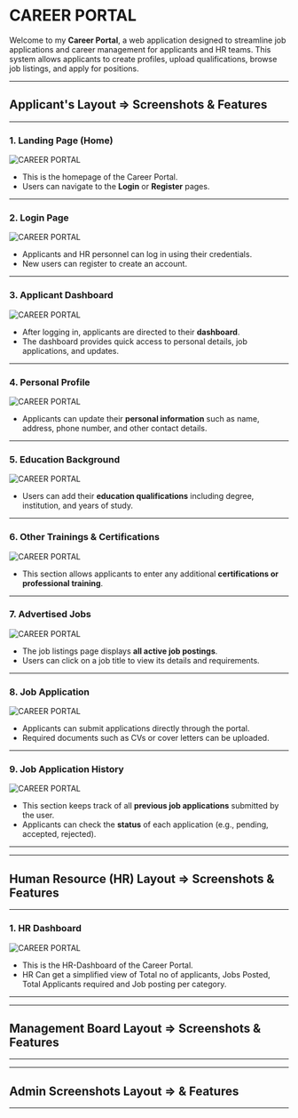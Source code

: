 # CAREER PORTAL 

Welcome to my **Career Portal**, a web application designed to streamline job applications and career management for applicants and HR teams. This system allows applicants to create profiles, upload qualifications, browse job listings, and apply for positions.

---
## **Applicant's Layout => Screenshots & Features**
---

### **1. Landing Page (Home)**
![CAREER PORTAL](public/images/readmegit/home.png)
- This is the homepage of the Career Portal.
- Users can navigate to the **Login** or **Register** pages.

---

### **2. Login Page**
![CAREER PORTAL](public/images/readmegit/login.png)
- Applicants and HR personnel can log in using their credentials.
- New users can register to create an account.

---

### **3. Applicant Dashboard**
![CAREER PORTAL](public/images/readmegit/applicant-dashboard.png)
- After logging in, applicants are directed to their **dashboard**.
- The dashboard provides quick access to personal details, job applications, and updates.

---

### **4. Personal Profile**
![CAREER PORTAL](public/images/readmegit/personal-profile.png)
- Applicants can update their **personal information** such as name, address, phone number, and other contact details.

---

### **5. Education Background**
![CAREER PORTAL](public/images/readmegit/education-background.png)
- Users can add their **education qualifications** including degree, institution, and years of study.

---

### **6. Other Trainings & Certifications**
![CAREER PORTAL](public/images/readmegit/other-trainings.png)
- This section allows applicants to enter any additional **certifications or professional training**.

---

### **7. Advertised Jobs**
![CAREER PORTAL](public/images/readmegit/advertised-jobs.png)
- The job listings page displays **all active job postings**.
- Users can click on a job title to view its details and requirements.

---

### **8. Job Application**
![CAREER PORTAL](public/images/readmegit/job-application.png)
- Applicants can submit applications directly through the portal.
- Required documents such as CVs or cover letters can be uploaded.

---

### **9. Job Application History**
![CAREER PORTAL](public/images/readmegit/job-application-history.png)
- This section keeps track of all **previous job applications** submitted by the user.
- Applicants can check the **status** of each application (e.g., pending, accepted, rejected).

---

---
## **Human Resource (HR) Layout => Screenshots & Features**
---
### **1. HR Dashboard**
![CAREER PORTAL](public/images/readmegit/hr-dashboard.png)
- This is the HR-Dashboard of the Career Portal.
- HR Can get a simplified view of Total no of applicants, Jobs Posted, Total Applicants required and Job posting per category.
---

---
## **Management Board Layout => Screenshots & Features**
---


---
## **Admin Screenshots Layout => & Features**
---